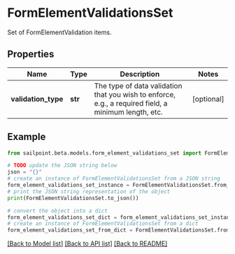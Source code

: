 # FormElementValidationsSet

Set of FormElementValidation items.

## Properties

Name | Type | Description | Notes
------------ | ------------- | ------------- | -------------
**validation_type** | **str** | The type of data validation that you wish to enforce, e.g., a required field, a minimum length, etc. | [optional] 

## Example

```python
from sailpoint.beta.models.form_element_validations_set import FormElementValidationsSet

# TODO update the JSON string below
json = "{}"
# create an instance of FormElementValidationsSet from a JSON string
form_element_validations_set_instance = FormElementValidationsSet.from_json(json)
# print the JSON string representation of the object
print(FormElementValidationsSet.to_json())

# convert the object into a dict
form_element_validations_set_dict = form_element_validations_set_instance.to_dict()
# create an instance of FormElementValidationsSet from a dict
form_element_validations_set_from_dict = FormElementValidationsSet.from_dict(form_element_validations_set_dict)
```
[[Back to Model list]](../README.md#documentation-for-models) [[Back to API list]](../README.md#documentation-for-api-endpoints) [[Back to README]](../README.md)


